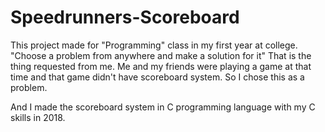 # Speedrunners-Scoreboard


This project made for "Programming" class in my first year at college.
"Choose a problem from anywhere and make a solution for it" That is the thing requested from me.
Me and my friends were playing a game at that time and that game didn't have scoreboard system. So I chose this as a problem.

And I made the scoreboard system in C programming language with my C skills in 2018.
